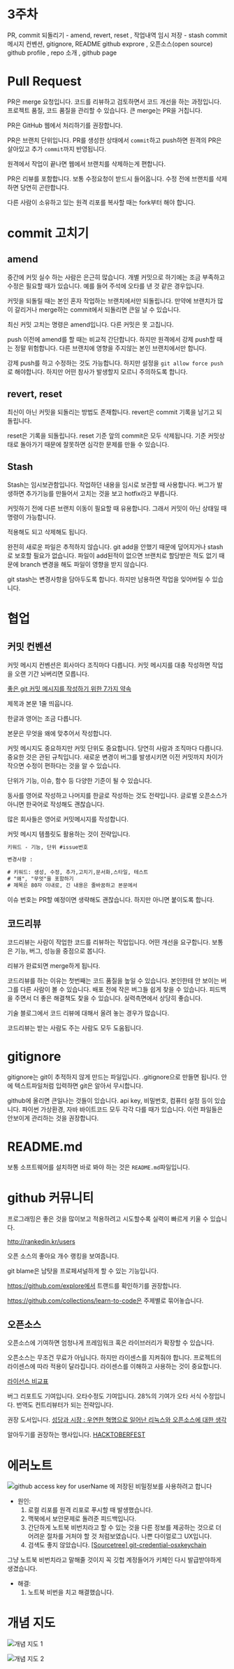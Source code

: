 # 3주차

PR, commit 되돌리기 - amend, revert, reset , 작업내역 임시 저장 - stash
commit 메시지 컨벤션, gitignore, README
github exprore , 오픈소스(open source)
github profile , repo 소개 , github page

# Pull Request

PR은 merge 요청입니다. 코드를 리뷰하고 검토하면서 코드 개선을 하는 과정입니다. 프로젝트 품질, 코드 품질을 관리할 수 있습니다. 큰 merge는 PR을 거칩니다.

PR은 GitHub 웹에서 처리하기를 권장합니다.

PR은 브랜치 단위입니다. PR를 생성한 상태에서 `commit`하고 push하면 원격의 PR은 살아있고 추가 `commit`까지 반영됩니다.

원격에서 작업이 끝나면 웹에서 브랜치를 삭제하는게 편합니다.

PR은 리뷰를 포함합니다. 보통 수정요청이 받드시 들어옵니다. 수정 전에 브랜치를 삭제하면 당연히 곤란합니다.

다른 사람이 소유하고 있는 원격 리포를 복사할 때는 fork부터 해야 합니다.

# commit 고치기

## amend

중간에 커밋 실수 하는 사람은 은근히 많습니다. 개별 커밋으로 하기에는 조금 부족하고 수정은 필요할 때가 있습니다. 예를 들어 주석에 오타를 낸 것 같은 경우입니다.

커밋을 되돌릴 때는 본인 혼자 작업하는 브랜치에서만 되돌립니다. 만약에 브랜치가 많이 갈리거나 merge하는 commit에서 되돌리면 큰일 날 수 있습니다.

최신 커밋 고치는 명령은 amend입니다. 다른 커밋은 못 고칩니다.

push 이전에 amend를 할 때는 비교적 간단합니다. 하지만 원격에서 강제 push할 때는 정말 위험합니다. 다른 브랜치에 영향을 주지않는 본인 브랜치에서만 합니다.

강제 push를 하고 수정하는 것도 가능합니다. 하지만 설정을 `git allow force push`로 해야합니다. 하지만 어떤 참사가 발생할지 모르니 주의하도록 합니다.

## revert, reset

최신이 아닌 커밋을 되돌리는 방법도 존재합니다. revert은 commit 기록을 남기고 되돌립니다.

reset은 기록을 되돌립니다. reset 기준 앞의 commit은 모두 삭제됩니다. 기준 커밋상태로 돌아가기 때문에 잘못하면 심각한 문제를 만들 수 있습니다.

## Stash

Stash는 임시보관함입니다. 작업하던 내용을 임시로 보관할 때 사용합니다. 버그가 발생하면 추가기능를 만들어서 고치는 것을 보고 hotfix라고 부릅니다.

커밋하기 전에 다른 브랜치 이동이 필요할 때 유용합니다. 그래서 커밋이 아닌 상태일 때 명령이 가능합니다.

적용해도 되고 삭제해도 됩니다.

완전히 새로운 파일은 추적하지 않습니다. git add을 안했기 때문에 덮어지거나 stash로 보호할 필요가 없습니다. 파일이 add된적이 없으면 브랜치로 할당받은 적도 없기 때문에 branch 변경을 해도 파일이 영향을 받지 않습니다.

git stash는 변경사항을 담아두도록 합니다. 하지만 남용하면 작업을 잊어버릴 수 있습니다.

# 협업

## 커밋 컨벤션

커밋 메시지 컨벤션은 회사마다 조직마다 다릅니다. 커밋 메시지를 대충 작성하면 작업을 오랜 기간 놔버리면 모릅니다.

[좋은 git 커밋 메시지를 작성하기 위한 7가지 약속](https://meetup.toast.com/posts/106)

제목과 본문 1줄 띄웁니다.

한글과 영어는 조금 다릅니다.

본문은 무엇을 왜에 맞추어서 작성합니다.

커밋 메시지도 중요하지만 커밋 단위도 중요합니다. 당연히 사람과 조직마다 다릅니다. 중요한 것은 관된 규칙입니다. 새로운 변경이 버그를 발생시키면 이전 커밋까지 차이가 작으면 수정이 편하다는 것을 알 수 있습니다.

단위가 기능, 이슈, 함수 등 다양한 기준이 될 수 있습니다.

동사를 영어로 작성하고 나머지를 한글로 작성하는 것도 전략입니다. 글로벌 오픈소스가 아니면 한국어로 작성해도 괜찮습니다.

많은 회사들은 영어로 커밋메시지를 작성합니다.

커밋 메시지 템플릿도 활용하는 것이 전략입니다.

```txt
키워드 - 기능, 단위 #issue번호

변경사항 :

# 키워드: 생성, 수정, 추가,고치기,문서화,스타일, 테스트
# "왜", "무엇"을 포함하기
# 제목은 80자 이내로, 긴 내용은 줄바꿈하고 본문에서
```

이슈 번호는 PR할 예정이면 생략해도 괜찮습니다. 하지만 아니면 붙이도록 합니다.

## 코드리뷰

코드리뷰는 사람이 작업한 코드를 리뷰하는 작업입니다. 어떤 개선을 요구합니다. 보통은 기능, 버그, 성능을 중점으로 봅니다.

리뷰가 완료되면 merge하게 됩니다.

코드리뷰를 하는 이유는 첫번째는 코드 품질을 높일 수 있습니다. 본인한테 안 보이는 버그를 다른 사람이 볼 수 있습니다. 배포 전에 작은 버그들 쉽게 찾을 수 있습니다. 피드백을 주면서 더 좋은 해결책도 찾을 수 있습니다. 실력측면에서 상당히 좋습니다.

기술 블로그에서 코드 리뷰에 대해서 올려 놓는 경우가 많습니다.

코드리뷰는 받는 사람도 주는 사람도 모두 도움됩니다.

# gitignore

gitignore는 git이 추적하지 않게 만드는 파일입니다. .gitignore으로 만들면 됩니다. 안에 텍스트파일처럼 입력하면 git은 알아서 무시합니다.

github에 올리면 큰일나는 것들이 있습니다. api key, 비밀번호, 컴퓨터 설정 등이 있습니다. 파이썬 가상환경, 자바 바이트코드 모두 각각 다를 때가 있습니다. 이런 파일들은 안보이게 관리하는 것을 권장합니다.

# README.md

보통 소프트웨어를 설치하면 바로 봐야 하는 것은 `README.md`파일입니다.

# github 커뮤니티

프로그래밍은 좋은 것을 많이보고 적용하려고 시도할수록 실력이 빠르게 키울 수 있습니다.

http://rankedin.kr/users

오픈 소스의 좋아요 개수 랭킹을 보여줍니다.

git blame은 남탓을 프로페셔널하게 할 수 있는 기능입니다.

https://github.com/explore에서 트랜드를 확인하기를 권장합니다.

https://github.com/collections/learn-to-code은 주제별로 묶어놓습니다.

## 오픈소스

오픈소스에 기여하면 엄청나게 프레임워크 혹은 라이브러리가 확장할 수 있습니다.

오픈소스는 무조건 무료가 아닙니다. 하지만 라이센스를 지켜줘야 합니다. 프로젝트의 라이센스에 따라 적용이 달라집니다. 라이센스를 이해하고 사용하는 것이 중요합니다.

[라이선스 비교표](https://www.olis.or.kr/license/compareGuide.do)

버그 리포트도 기여입니다. 오타수정도 기여입니다. 28%의 기여가 오타 서식 수정입니다. 번역도 컨트리뷰터가 되는 전략입니다.

권장 도서입니다. [성당과 시장 : 우연한 혁명으로 일어난 리눅스와 오픈소스에 대한 생각](https://www.hanbit.co.kr/store/books/look.php?p_code=E8095481781)

알아두기를 권장하는 행사입니다. [HACKTOBERFEST](https://hacktoberfest.com/)

# 에러노트

![github access key for userName 에 저장된 비밀정보를 사용하려고 합니다](../img/1623070989037_G5vcVbMxsf.png)

- 원인:
  1.  로컬 리포를 원격 리포로 푸시할 때 발생했습니다.
  2.  맥북에서 보안문제로 돌려준 피드백입니다.
  3.  간단하게 노트북 비번치라고 할 수 있는 것을 다른 정보를 제공하는 것으로 더 어려운 절차를 거처야 할 것 처럼보였습니다. 나쁜 다이얼로그 UX입니다.
  4.  검색도 좋지 않았습니다. [[Sourcetree] git-credential-osxkeychain](https://unttd.cc/zilla/17)

그냥 노트북 비번치라고 말해줄 것이지 꼭 깃헙 계정들어가 키체인 다시 발급받야하게 생겼습니다.

- 해결:
  1.  노트북 비번을 치고 해결했습니다.

# 개념 지도

![개념 지도 1](../img/KakaoTalk_Photo_2022-11-17-15-18-47%20001.jpeg)

![개념 지도 2](../img/KakaoTalk_Photo_2022-11-17-15-18-48%20002.jpeg)
